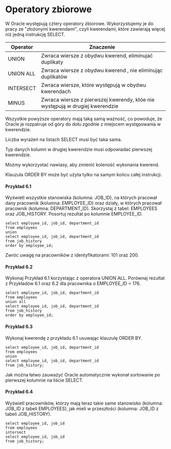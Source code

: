 # Operatory zbiorowe

W Oracle występują cztery operatory zbiorowe. Wykorzystujemy je do pracy ze "złożonymi kwerendami", czyli kwerendami, które zawierają więcej niż jedną instrukcję SELECT.

Operator | Znaczenie
-- | -- 
UNION | Zwraca wiersze z obydwu kwerend, eliminujać duplikaty
UNION ALL | Zwraca wiersze z obydwu kwerend , nie eliminując duplikatów
INTERSECT | Zwraca wiersze, które występują w obydwu kwerendach
MINUS | Zwraca wiersze z pierwszej kwerendy, któe nie występują w drugiej kwerendzie

Wszystkie powyższe operatory mają taką samą ważność, co powoduje, że Oracle je rozpatruje od góry do dołu zgodnie z miejscem występowania w kwerendzie.

Liczba wyrażeń na listach SELECT musi być taka sama.

Typ danych kolumn w drugiej kwerendzie musi odpowiadać pierwszej kwerendzie.

Możmy wykorzystać nawiasy, aby zmienić koleność wykonania kwerend.

Klauzula ORDER BY może być użyta tylko na samym końcu całej instrukcji.

#### Przykład 6.1

Wyświetl wszystkie stanowiska (kolumna: JOB_ID), na których pracował dany pracownik (kolumna: EMPLOYEE_ID) oraz działy, w których pracował pracownik (kolumna: DEPARTMENT_ID). Skorzystaj z tabel: EMPLOYEES oraz JOB_HISTORY. Posortuj rezultat po kolumnie EMPLOYEE_ID.

```
select employee_id, job_id, department_id
from employees
union
select employee_id, job_id, department_id
from job_history
order by employee_id;
```

Zwróc uwagę na pracowników z identyfikatorami: 101 oraz 200.

#### Przykład 6.2

Wykonaj Przykład 6.1 korzystając z operatora UNION ALL. Porównaj rezultat z Przykładów 6.1 oraz 6.2 dla pracownika o EMPLOYEE_ID = 176.

```
select employee_id, job_id, department_id
from employees
union all
select employee_id, job_id, department_id
from job_history
order by employee_id;
```

#### Przykład 6.3 

Wykonaj kwerendę z przykładu 6.1 usuwając klauzulę ORDER BY.

```
select employee_id, job_id, department_id
from employees
union
select employee_id, job_id, department_id
from job_history;
```

Jak można łatwo zauważyć Oracle automatycznie wykonał sortowanie po pierwszej kolumnie na liście SELECT.


#### Przykład 6.4

Wyświetl pracowników, którzy mają teraz takie same stanowisko (kolumna: JOB_ID z tabeli EMPLOYEES), jak mieli w przeszłości (kolumna: JOB_ID z tabeli JOB_HISTORY).

```
select employee_id, job_id
from employees
intersect
select employee_id, job_id
from job_history;
```


